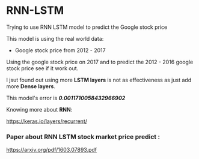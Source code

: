 # RNN-LSTM

Trying to use RNN LSTM model to predict the Google stock price

This model is using the real world data: 
* Google stock price from 2012 - 2017

Using the google stock price on 2017 and to predict the 2012 - 2016 google stock price see if it work out.

I jsut found out using more **LSTM layers** is not as effectiveness as just add more **Dense layers**.

This model's error is ***0.0011710058432966902***

Knowing more about **RNN**:

https://keras.io/layers/recurrent/

### Paper about RNN LSTM stock market price predict :

https://arxiv.org/pdf/1603.07893.pdf
